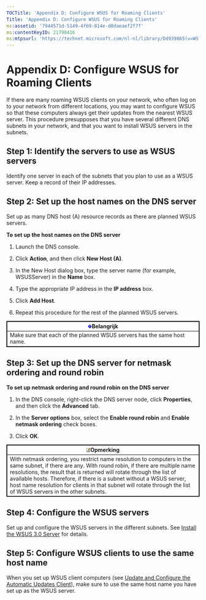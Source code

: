 ```yaml
---
TOCTitle: 'Appendix D: Configure WSUS for Roaming Clients'
Title: 'Appendix D: Configure WSUS for Roaming Clients'
ms:assetid: '7944571d-5149-4f69-814e-d0daeaef2f7f'
ms:contentKeyID: 21798416
ms:mtpsurl: 'https://technet.microsoft.com/nl-nl/library/Dd939865(v=WS.10)'
---
```


Appendix D: Configure WSUS for Roaming Clients
==============================================

If there are many roaming WSUS clients on your network, who often log on to your network from different locations, you may want to configure WSUS so that these computers always get their updates from the nearest WSUS server. This procedure presupposes that you have several different DNS subnets in your network, and that you want to install WSUS servers in the subnets.

Step 1: Identify the servers to use as WSUS servers
---------------------------------------------------

Identify one server in each of the subnets that you plan to use as a WSUS server. Keep a record of their IP addresses.

Step 2: Set up the host names on the DNS server
-----------------------------------------------

Set up as many DNS host (A) resource records as there are planned WSUS servers.

**To set up the host names on the DNS server**
1.  Launch the DNS console.

2.  Click **Action**, and then click **New Host (A)**.

3.  In the New Host dialog box, type the server name (for example, WSUSServer) in the **Name** box.

4.  Type the appropriate IP address in the **IP address** box.

5.  Click **Add Host**.

6.  Repeat this procedure for the rest of the planned WSUS servers.

 
<table style="border:1px solid black;">
<colgroup>
<col width="100%" />
</colgroup>
<thead>
<tr class="header">
<th style="border:1px solid black;" ><img src="images/Dd939865.Important(WS.10).gif" />Belangrijk</th>
</tr>
</thead>
<tbody>
<tr class="odd">
<td style="border:1px solid black;">Make sure that each of the planned WSUS servers has the same host name.
</td>
</tr>
</tbody>
</table>
 

Step 3: Set up the DNS server for netmask ordering and round robin
------------------------------------------------------------------

**To set up netmask ordering and round robin on the DNS server**
1.  In the DNS console, right-click the DNS server node, click **Properties**, and then click the **Advanced** tab.

2.  In the **Server options** box, select the **Enable round robin** and **Enable netmask ordering** check boxes.

3.  Click **OK**.

 
<table style="border:1px solid black;">
<colgroup>
<col width="100%" />
</colgroup>
<thead>
<tr class="header">
<th style="border:1px solid black;" ><img src="images/Dd939865.note(WS.10).gif" />Opmerking</th>
</tr>
</thead>
<tbody>
<tr class="odd">
<td style="border:1px solid black;">With netmask ordering, you restrict name resolution to computers in the same subnet, if there are any. With round robin, if there are multiple name resolutions, the result that is returned will rotate through the list of available hosts. Therefore, if there is a subnet without a WSUS server, host name resolution for clients in that subnet will rotate through the list of WSUS servers in the other subnets.
</td>
</tr>
</tbody>
</table>
 

Step 4: Configure the WSUS servers
----------------------------------

Set up and configure the WSUS servers in the different subnets. See [Install the WSUS 3.0 Server](https://technet.microsoft.com/2cd2d2ac-47e8-461f-99bd-db6bd3af1dfc) for details.

Step 5: Configure WSUS clients to use the same host name
--------------------------------------------------------

When you set up WSUS client computers (see [Update and Configure the Automatic Updates Client](https://technet.microsoft.com/d3d56210-9f71-49b7-b0d1-a04fb52d4e53)), make sure to use the same host name you have set up as the WSUS server.
